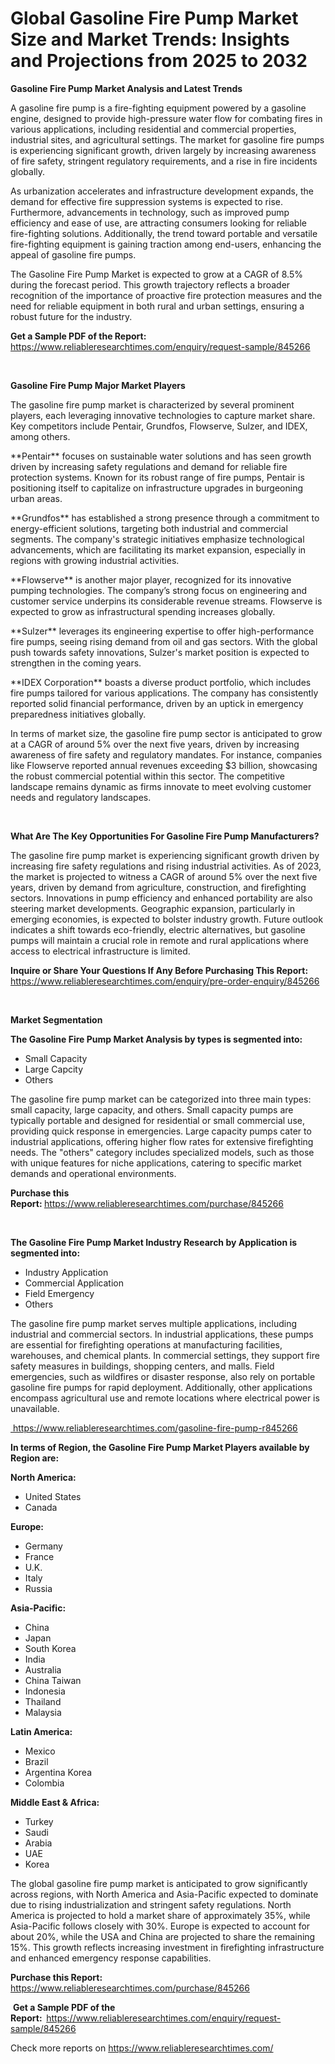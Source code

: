 <p><h1>Global Gasoline Fire Pump Market Size and Market Trends: Insights and Projections from 2025 to 2032</h1></p><p><strong>Gasoline Fire Pump Market Analysis and Latest Trends</strong></p>
<p><p>A gasoline fire pump is a fire-fighting equipment powered by a gasoline engine, designed to provide high-pressure water flow for combating fires in various applications, including residential and commercial properties, industrial sites, and agricultural settings. The market for gasoline fire pumps is experiencing significant growth, driven largely by increasing awareness of fire safety, stringent regulatory requirements, and a rise in fire incidents globally.</p><p>As urbanization accelerates and infrastructure development expands, the demand for effective fire suppression systems is expected to rise. Furthermore, advancements in technology, such as improved pump efficiency and ease of use, are attracting consumers looking for reliable fire-fighting solutions. Additionally, the trend toward portable and versatile fire-fighting equipment is gaining traction among end-users, enhancing the appeal of gasoline fire pumps.</p><p>The Gasoline Fire Pump Market is expected to grow at a CAGR of 8.5% during the forecast period. This growth trajectory reflects a broader recognition of the importance of proactive fire protection measures and the need for reliable equipment in both rural and urban settings, ensuring a robust future for the industry.</p></p>
<p><strong>Get a Sample PDF of the Report:&nbsp;</strong> <a href="https://www.reliableresearchtimes.com/enquiry/request-sample/845266?utm_campaign=2271&utm_medium=2&utm_source=Github&utm_content=ia&utm_term=17022025&utm_id=gasoline-fire-pump">https://www.reliableresearchtimes.com/enquiry/request-sample/845266</a></p>
<p>&nbsp;</p>
<p><strong>Gasoline Fire Pump Major Market Players</strong></p>
<p><p>The gasoline fire pump market is characterized by several prominent players, each leveraging innovative technologies to capture market share. Key competitors include Pentair, Grundfos, Flowserve, Sulzer, and IDEX, among others. </p><p>**Pentair** focuses on sustainable water solutions and has seen growth driven by increasing safety regulations and demand for reliable fire protection systems. Known for its robust range of fire pumps, Pentair is positioning itself to capitalize on infrastructure upgrades in burgeoning urban areas.</p><p>**Grundfos** has established a strong presence through a commitment to energy-efficient solutions, targeting both industrial and commercial segments. The company's strategic initiatives emphasize technological advancements, which are facilitating its market expansion, especially in regions with growing industrial activities.</p><p>**Flowserve** is another major player, recognized for its innovative pumping technologies. The company’s strong focus on engineering and customer service underpins its considerable revenue streams. Flowserve is expected to grow as infrastructural spending increases globally.</p><p>**Sulzer** leverages its engineering expertise to offer high-performance fire pumps, seeing rising demand from oil and gas sectors. With the global push towards safety innovations, Sulzer's market position is expected to strengthen in the coming years.</p><p>**IDEX Corporation** boasts a diverse product portfolio, which includes fire pumps tailored for various applications. The company has consistently reported solid financial performance, driven by an uptick in emergency preparedness initiatives globally.</p><p>In terms of market size, the gasoline fire pump sector is anticipated to grow at a CAGR of around 5% over the next five years, driven by increasing awareness of fire safety and regulatory mandates. For instance, companies like Flowserve reported annual revenues exceeding $3 billion, showcasing the robust commercial potential within this sector. The competitive landscape remains dynamic as firms innovate to meet evolving customer needs and regulatory landscapes.</p></p>
<p>&nbsp;</p>
<p><strong>What Are The Key Opportunities For Gasoline Fire Pump Manufacturers?</strong></p>
<p><p>The gasoline fire pump market is experiencing significant growth driven by increasing fire safety regulations and rising industrial activities. As of 2023, the market is projected to witness a CAGR of around 5% over the next five years, driven by demand from agriculture, construction, and firefighting sectors. Innovations in pump efficiency and enhanced portability are also steering market developments. Geographic expansion, particularly in emerging economies, is expected to bolster industry growth. Future outlook indicates a shift towards eco-friendly, electric alternatives, but gasoline pumps will maintain a crucial role in remote and rural applications where access to electrical infrastructure is limited.</p></p>
<p><strong>Inquire or Share Your Questions If Any Before Purchasing This Report:</strong> <a href="https://www.reliableresearchtimes.com/enquiry/pre-order-enquiry/845266?utm_campaign=2271&utm_medium=2&utm_source=Github&utm_content=ia&utm_term=17022025&utm_id=gasoline-fire-pump">https://www.reliableresearchtimes.com/enquiry/pre-order-enquiry/845266</a></p>
<p>&nbsp;</p>
<p><strong>Market Segmentation</strong></p>
<p><strong>The Gasoline Fire Pump Market Analysis by types is segmented into:</strong></p>
<p><ul><li>Small Capacity</li><li>Large Capcity</li><li>Others</li></ul></p>
<p><p>The gasoline fire pump market can be categorized into three main types: small capacity, large capacity, and others. Small capacity pumps are typically portable and designed for residential or small commercial use, providing quick response in emergencies. Large capacity pumps cater to industrial applications, offering higher flow rates for extensive firefighting needs. The "others" category includes specialized models, such as those with unique features for niche applications, catering to specific market demands and operational environments.</p></p>
<p><strong>Purchase this Report:&nbsp;</strong><a href="https://www.reliableresearchtimes.com/purchase/845266?utm_campaign=2271&utm_medium=2&utm_source=Github&utm_content=ia&utm_term=17022025&utm_id=gasoline-fire-pump">https://www.reliableresearchtimes.com/purchase/845266</a></p>
<p>&nbsp;</p>
<p><strong>The Gasoline Fire Pump Market Industry Research by Application is segmented into:</strong></p>
<p><ul><li>Industry Application</li><li>Commercial Application</li><li>Field Emergency</li><li>Others</li></ul></p>
<p><p>The gasoline fire pump market serves multiple applications, including industrial and commercial sectors. In industrial applications, these pumps are essential for firefighting operations at manufacturing facilities, warehouses, and chemical plants. In commercial settings, they support fire safety measures in buildings, shopping centers, and malls. Field emergencies, such as wildfires or disaster response, also rely on portable gasoline fire pumps for rapid deployment. Additionally, other applications encompass agricultural use and remote locations where electrical power is unavailable.</p></p>
<p><a href="https://www.reliableresearchtimes.com/gasoline-fire-pump-r845266?utm_campaign=2271&utm_medium=2&utm_source=Github&utm_content=ia&utm_term=17022025&utm_id=gasoline-fire-pump">&nbsp;https://www.reliableresearchtimes.com/gasoline-fire-pump-r845266</a></p>
<p><strong>In terms of Region, the Gasoline Fire Pump Market Players available by Region are:</strong></p>
<p>
    <p> <strong> North America: </strong>
        <ul>
            <li>United States</li>
            <li>Canada</li>
        </ul>
        </p> 
    <p> <strong> Europe: </strong>
        <ul>
            <li>Germany</li>
            <li>France</li>
            <li>U.K.</li>
            <li>Italy</li>
            <li>Russia</li>
        </ul>
        </p> 
    <p> <strong> Asia-Pacific: </strong>
        <ul>
            <li>China</li>
            <li>Japan</li>
            <li>South Korea</li>
            <li>India</li>
            <li>Australia</li>
            <li>China Taiwan</li>
            <li>Indonesia</li>
            <li>Thailand</li>
            <li>Malaysia</li>
        </ul>
        </p> 
    <p> <strong> Latin America: </strong>
        <ul>
            <li>Mexico</li>
            <li>Brazil</li>
            <li>Argentina Korea</li>
            <li>Colombia</li>
        </ul>
        </p> 
    <p> <strong> Middle East & Africa: </strong>
        <ul>
            <li>Turkey</li>
            <li>Saudi</li>
            <li>Arabia</li>
            <li>UAE</li>
            <li>Korea</li>
        </ul>
    </p>
    </p>
<p><p>The global gasoline fire pump market is anticipated to grow significantly across regions, with North America and Asia-Pacific expected to dominate due to rising industrialization and stringent safety regulations. North America is projected to hold a market share of approximately 35%, while Asia-Pacific follows closely with 30%. Europe is expected to account for about 20%, while the USA and China are projected to share the remaining 15%. This growth reflects increasing investment in firefighting infrastructure and enhanced emergency response capabilities.</p></p>
<p><strong>Purchase this Report: </strong><a href="https://www.reliableresearchtimes.com/purchase/845266?utm_campaign=2271&utm_medium=2&utm_source=Github&utm_content=ia&utm_term=17022025&utm_id=gasoline-fire-pump">https://www.reliableresearchtimes.com/purchase/845266</a></p>
<p>&nbsp;<strong>Get a Sample PDF of the Report:&nbsp;&nbsp;</strong><a href="https://www.reliableresearchtimes.com/enquiry/request-sample/845266?utm_campaign=2271&utm_medium=2&utm_source=Github&utm_content=ia&utm_term=17022025&utm_id=gasoline-fire-pump">https://www.reliableresearchtimes.com/enquiry/request-sample/845266</a></p>
<p><strong></strong></p>
<p>Check more reports on <a href="https://www.reliableresearchtimes.com/?utm_campaign=2271&utm_medium=2&utm_source=Github&utm_content=ia&utm_term=17022025&utm_id=gasoline-fire-pump">https://www.reliableresearchtimes.com/</a></p>
